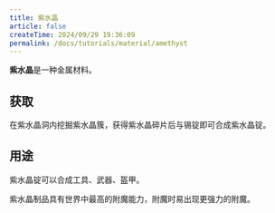```yaml
---
title: 紫水晶
article: false
createTime: 2024/09/29 19:36:09
permalink: /docs/tutorials/material/amethyst
---
```

**紫水晶**是一种金属材料。

## 获取
在紫水晶洞内挖掘紫水晶簇，获得紫水晶碎片后与锡锭即可合成紫水晶锭。

## 用途
紫水晶锭可以合成工具、武器、盔甲。

紫水晶制品具有世界中最高的附魔能力，附魔时易出现更强力的附魔。